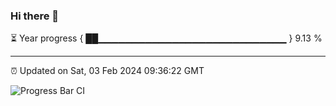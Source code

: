 ### Hi there 👋

⏳ Year progress { ██▁▁▁▁▁▁▁▁▁▁▁▁▁▁▁▁▁▁▁▁▁▁▁▁▁▁▁▁ } 9.13 %

---

⏰ Updated on Sat, 03 Feb 2024 09:36:22 GMT

![Progress Bar CI](https://github.com/IshwaranRudhara/GIT-ACTION/workflows/Progress%20Bar%20CI/badge.svg)
